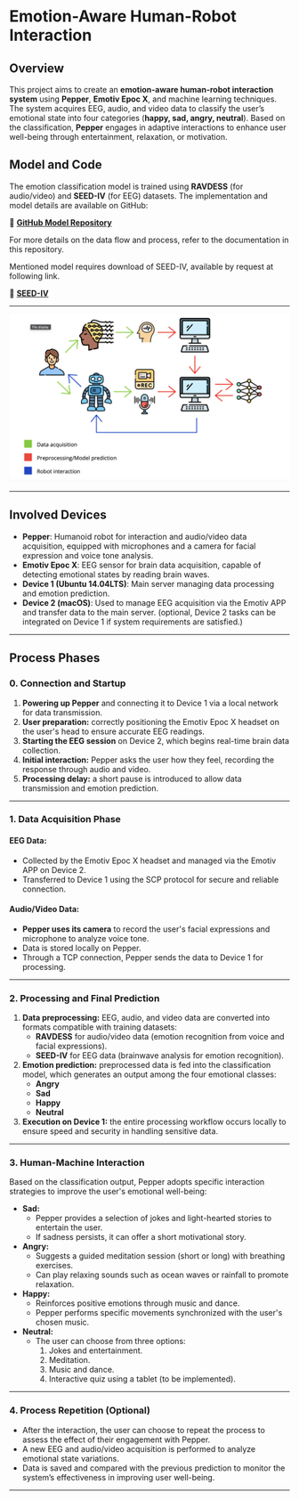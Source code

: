 # Emotion-Aware Human-Robot Interaction

## Overview
This project aims to create an **emotion-aware human-robot interaction system** using **Pepper**, **Emotiv Epoc X**, and machine learning techniques. The system acquires EEG, audio, and video data to classify the user’s emotional state into four categories (**happy, sad, angry, neutral**). Based on the classification, **Pepper** engages in adaptive interactions to enhance user well-being through entertainment, relaxation, or motivation.

## Model and Code
The emotion classification model is trained using **RAVDESS** (for audio/video) and **SEED-IV** (for EEG) datasets. The implementation and model details are available on GitHub:

🔗 **[GitHub Model Repository](https://github.com/RenatoEsposito1999/Cognitive-Robotics-Project-Multi-Modal-Emotion-Classification)**

For more details on the data flow and process, refer to the documentation in this repository.

Mentioned model requires download of SEED-IV, available by request at following link.

🔗 **[SEED-IV](https://bcmi.sjtu.edu.cn/~seed/seed-iv.html)**

___

![Graphic representation of processes and dataflow](images/map.png)
___

## **Involved Devices**
- **Pepper**: Humanoid robot for interaction and audio/video data acquisition, equipped with microphones and a camera for facial expression and voice tone analysis.
- **Emotiv Epoc X**: EEG sensor for brain data acquisition, capable of detecting emotional states by reading brain waves.
- **Device 1 (Ubuntu 14.04LTS)**: Main server managing data processing and emotion prediction.
- **Device 2 (macOS)**: Used to manage EEG acquisition via the Emotiv APP and transfer data to the main server. (optional, Device 2 tasks can be integrated on Device 1 if system requirements are satisfied.)

---

## **Process Phases**

### **0. Connection and Startup**
1. **Powering up Pepper** and connecting it to Device 1 via a local network for data transmission.
2. **User preparation:** correctly positioning the Emotiv Epoc X headset on the user's head to ensure accurate EEG readings.
3. **Starting the EEG session** on Device 2, which begins real-time brain data collection.
4. **Initial interaction:** Pepper asks the user how they feel, recording the response through audio and video.
5. **Processing delay:** a short pause is introduced to allow data transmission and emotion prediction.

---

### **1. Data Acquisition Phase**
#### **EEG Data:**
- Collected by the Emotiv Epoc X headset and managed via the Emotiv APP on Device 2.
- Transferred to Device 1 using the SCP protocol for secure and reliable connection.

#### **Audio/Video Data:**
- **Pepper uses its camera** to record the user's facial expressions and microphone to analyze voice tone.
- Data is stored locally on Pepper.
- Through a TCP connection, Pepper sends the data to Device 1 for processing.

---

### **2. Processing and Final Prediction**
1. **Data preprocessing:** EEG, audio, and video data are converted into formats compatible with training datasets:
   - **RAVDESS** for audio/video data (emotion recognition from voice and facial expressions).
   - **SEED-IV** for EEG data (brainwave analysis for emotion recognition).
2. **Emotion prediction:** preprocessed data is fed into the classification model, which generates an output among the four emotional classes:
   - **Angry**
   - **Sad**
   - **Happy**
   - **Neutral**
3. **Execution on Device 1:** the entire processing workflow occurs locally to ensure speed and security in handling sensitive data.

---

### **3. Human-Machine Interaction**
Based on the classification output, Pepper adopts specific interaction strategies to improve the user's emotional well-being:

- **Sad:**
  - Pepper provides a selection of jokes and light-hearted stories to entertain the user.
  - If sadness persists, it can offer a short motivational story.
- **Angry:**
  - Suggests a guided meditation session (short or long) with breathing exercises.
  - Can play relaxing sounds such as ocean waves or rainfall to promote relaxation.
- **Happy:**
  - Reinforces positive emotions through music and dance.
  - Pepper performs specific movements synchronized with the user's chosen music.
- **Neutral:**
  - The user can choose from three options:
    1. Jokes and entertainment.
    2. Meditation.
    3. Music and dance.
    4. Interactive quiz using a tablet (to be implemented).

---

### **4. Process Repetition (Optional)**
- After the interaction, the user can choose to repeat the process to assess the effect of their engagement with Pepper.
- A new EEG and audio/video acquisition is performed to analyze emotional state variations.
- Data is saved and compared with the previous prediction to monitor the system’s effectiveness in improving user well-being.

---
